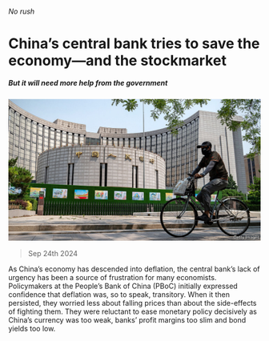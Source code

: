 ###### No rush

# China’s central bank tries to save the economy—and the stockmarket 

##### But it will need more help from the government 

![image](images/20240928_FNP001.jpg) 

> Sep 24th 2024 

As China’s economy has descended into deflation, the central bank’s lack of urgency has been a source of frustration for many economists. Policymakers at the People’s Bank of China (PBoC) initially expressed confidence that deflation was, so to speak, transitory. When it then persisted, they worried less about falling prices than about the side-effects of fighting them. They were reluctant to ease monetary policy decisively as China’s currency was too weak, banks’ profit margins too slim and bond yields too low.

